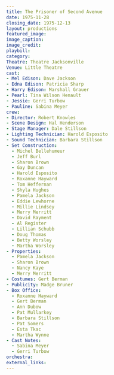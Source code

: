 ```yaml
---
title: The Prisoner of Second Avenue
date: 1975-11-28
closing_date: 1975-12-13
layout: productions
featured_image:
image_caption:
image_credit:
playbill:
category:
Theatre: Theatre Jacksonville
Venue: Little Theatre
cast:
- Mel Edison: Dave Jackson
- Edna Edison: Patricia Sharp
- Harry Edison: Marshall Grauer
- Pearl: Tina Wilson Henault
- Jessie: Gerri Turbow
- Pauline: Sabina Meyer
crew:
- Director: Robert Knowles
- Scene Design: Hal Henderson
- Stage Manager: Dale Stillson
- Lighting Technician: Harold Esposito
- Sound Technician: Barbara Stillson
- Set Construction:
  - Michel Bellehumeur
  - Jeff Burl
  - Sharon Brown
  - Gay Duncan
  - Harold Esposito
  - Roxanne Hayward
  - Tom Heffernan
  - Shyla Hughes
  - Pamela Jackson
  - Eddie Lewhorne
  - Millie Lindsey
  - Merry Merritt
  - David Rayment
  - Al Register
  - Lillian Schubb
  - Doug Thomas
  - Betty Worsley
  - Martha Worsley
- Properties:
  - Pamela Jackson
  - Sharon Brown
  - Nancy Kaye
  - Merry Merritt
- Costumes: Gert Berman
- Publicity: Madge Bruner
- Box Office:
  - Roxanne Hayward
  - Gert Berman
  - Ann Dubow
  - Pat Mullarkey
  - Barbara Stillson
  - Pat Somers
  - Esta Tkac
  - Martha Wynne
- Cast Notes:
  - Sabina Meyer
  - Gerri Turbow
orchestra:
external_links:
---
```



